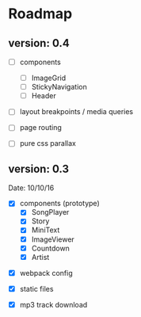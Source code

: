 # Roadmap

## version: 0.4

- [ ] components
    - [ ] ImageGrid
    - [ ] StickyNavigation
    - [ ] Header
- [ ] layout breakpoints / media queries
- [ ] page routing
- [ ] pure css parallax
 

## version: 0.3
Date: 10/10/16

- [x] components (prototype)
    - [x] SongPlayer
    - [x] Story
    - [x] MiniText
    - [x] ImageViewer
    - [x] Countdown
    - [x] Artist
* [x] webpack config
* [x] static files
* [x] mp3 track download

